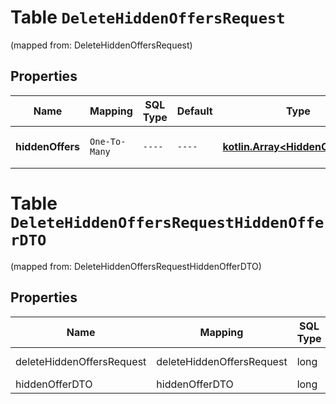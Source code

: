 
# Table `DeleteHiddenOffersRequest`
(mapped from: DeleteHiddenOffersRequest)

## Properties
Name | Mapping | SQL Type | Default | Type | Description | Notes
---- | ------- | -------- | ------- | ---- | ----------- | -----
**hiddenOffers** | `One-To-Many` | `----` | `----`  | [**kotlin.Array&lt;HiddenOfferDTO&gt;**](HiddenOfferDTO.md) | Список скрытых товаров.  | 


# **Table `DeleteHiddenOffersRequestHiddenOfferDTO`**
(mapped from: DeleteHiddenOffersRequestHiddenOfferDTO)

## Properties
Name | Mapping | SQL Type | Default | Type | Description | Notes
---- | ------- | -------- | ------- | ---- | ----------- | -----
deleteHiddenOffersRequest | deleteHiddenOffersRequest | long | | kotlin.Long | Primary Key | *one*
hiddenOfferDTO | hiddenOfferDTO | long | | kotlin.Long | Foreign Key | *many*



